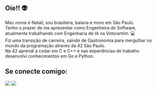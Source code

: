 ## Oie!! :alien:

Meu nome é Natali, sou brasileira, baiana e moro em São Paulo.  
Tenho o prazer de me apresentar como Engenheira de Software, atualmente trabalhando com Engenharia de IA na Votorantim. 💻  
Fiz uma transição de carreira, saindo de Gastronomia para mergulhar no mundo da programação através da 42 São Paulo.  
Na 42 aprendi a codar em C e C++ e nas experiências de trabalho desenvolvi conhecimentos em Go e Python.

        
## Se conecte comigo:

<div>
<a href="https://instagram.com/natalimrocha" target="_blank"><img loading="lazy" src="https://img.shields.io/badge/-Instagram-%23E4405F?style=for-the-badge&logo=instagram&logoColor=white" target="_blank"></a>
<a href="https://www.linkedin.com/in/natali-rocha-a8435b161/" target="_blank"><img loading="lazy" src="https://img.shields.io/badge/-LinkedIn-%230077B5?style=for-the-badge&logo=linkedin&logoColor=white" target="_blank"></a>   
</div>
